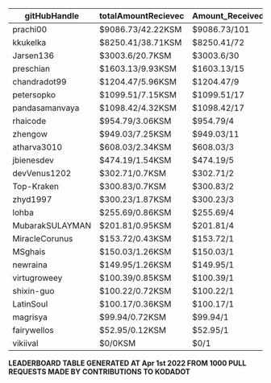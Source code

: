| gitHubHandle   | totalAmountRecievec | Amount_Received_to_Merged_PRs | Num_Of_Open_PRs | Merged_PRs | Closed_PRs | Lines_Added_to_Lines_Removed | Total_Commits_Merged | Last_Transaction_Link  |
|-----------------|-----------------------|-------------------------------|-----------------|------------|------------|------------------------------|----------------------|------------------------------------------------------------------------------------------------------------------------------------|  
| prachi00  | $9086.73/42.22KSM  | $9086.73/101       | 110              | 101         | 9          | 2793/3250                  | 516                  | [Link to last transaction](https://kusama.subscan.io/extrinsic/0x8220eacad05f9d04b1f1b3d3daf1e752d021ec93dc5e1a85f580eca64401a8db) |
| kkukelka  | $8250.41/38.71KSM  | $8250.41/72       | 74              | 72         | 2          | 6911/3253                  | 291                  | [Link to last transaction](https://kusama.subscan.io/extrinsic/0x9703cb6682700b1c997cb40d0c9da3fb564b5bd87cca95de51b7dbdf8f2d641b) |
| Jarsen136  | $3003.6/20.7KSM  | $3003.6/30       | 32              | 30         | 2          | 966/1442                  | 95                  | [Link to last transaction](https://kusama.subscan.io/extrinsic/0x59c3dfd5c70cbae3de2cc4e5b3117686fc2c9ef01903963fd3fc2835ea2c09d4) |
| preschian  | $1603.13/9.93KSM  | $1603.13/15       | 16              | 15         | 1          | 17586/18608                  | 121                  | [Link to last transaction](https://kusama.subscan.io/extrinsic/0xc345ec04d4c6449cd86d05f2521c84cea42663453f49a2ef98557b93f7c13dba) |
| chandradot99  | $1204.47/5.96KSM  | $1204.47/9       | 9              | 9         | 0          | 900/146                  | 43                  | [Link to last transaction](https://kusama.subscan.io/extrinsic/0xa60c8eda47807651d47079645ac2a23241e38ec6f5f434b229eebbcdd1fa4c10) |
| petersopko  | $1099.51/7.15KSM  | $1099.51/17       | 19              | 17         | 2          | 411/131                  | 57                  | [Link to last transaction](https://kusama.subscan.io/extrinsic/0x1a84faa9277ae1a95323220b48a9c41c2ec2de5a548cf310c7a5cbbd5fa420fd) |
| pandasamanvaya  | $1098.42/4.32KSM  | $1098.42/17       | 18              | 17         | 1          | 1560/455                  | 68                  | [Link to last transaction](https://kusama.subscan.io/extrinsic/0xa2b431d8f528ad863174d5378f89fd90016c872a227f06b4d1714c652c3a18d9) |
| rhaicode  | $954.79/3.06KSM  | $954.79/4       | 7              | 4         | 3          | 1001/667                  | 32                  | [Link to last transaction](https://kusama.subscan.io/extrinsic/0xdf0621c718394966b2bf3df5dcf74b988c62e9aa01e13a1ea3014e1ad9b92889) |
| zhengow  | $949.03/7.25KSM  | $949.03/11       | 11              | 11         | 0          | 548/227                  | 54                  | [Link to last transaction](https://kusama.subscan.io/extrinsic/0x0221e0e2fa136caa37150856b07e60eb60f2044efbaa3ada23e1a0a268db1015) |
| atharva3010  | $608.03/2.34KSM  | $608.03/3       | 4              | 3         | 1          | 50/87                  | 12                  | [Link to last transaction](https://kusama.subscan.io/extrinsic/0x3642ecc104efef83d1cf81d87110cd3c31fe35d0ba72ce9bed13dc2c01a70cfc) |
| jbienesdev  | $474.19/1.54KSM  | $474.19/5       | 5              | 5         | 0          | 409/49                  | 9                  | [Link to last transaction](https://kusama.subscan.io/extrinsic/0x0563971bd8839e5e25dc53572e17b8367dda373f2441d3e04613c74099d3751e) |
| devVenus1202  | $302.71/0.7KSM  | $302.71/2       | 3              | 2         | 1          | 305/28                  | 95                  | [Link to last transaction](https://kusama.subscan.io/extrinsic/0xd2cb95fd62f98cde83f1ce47dab3fa7636b111116a193f6185d26b7c376f7f4f) |
| Top-Kraken  | $300.83/0.7KSM  | $300.83/2       | 4              | 2         | 2          | 579/4                  | 26                  | [Link to last transaction](https://kusama.subscan.io/extrinsic/0xe4e984cf692f06a76319756e0e6a9589c0bfaa8420868e42118991d60650e19b) |
| zhyd1997  | $300.23/1.87KSM  | $300.23/3       | 5              | 3         | 2          | 90/33                  | 16                  | [Link to last transaction](https://kusama.subscan.io/extrinsic/0x0b08a489e2124ccad0234854cfb213fcd28333fffa35baad53bccc63aefb5f84) |
| lohba  | $255.69/0.86KSM  | $255.69/4       | 4              | 4         | 0          | 51/17                  | 21                  | [Link to last transaction](https://kusama.subscan.io/extrinsic/0x00915c8de0bdc4a8b91dab001bf9b3c538e397d80139e88fdebd1f177c6eaae0) |
| MubarakSULAYMAN  | $201.81/0.95KSM  | $201.81/4       | 5              | 4         | 1          | 61/11                  | 261                  | [Link to last transaction](https://kusama.subscan.io/extrinsic/0x0162abe9a26b4733f9d4dbc306d137f1ece23a8ab361a550c019159efae225cb) |
| MiracleCorunus  | $153.72/0.43KSM  | $153.72/1       | 5              | 1         | 4          | 315/131                  | 192                  | [Link to last transaction](https://kusama.subscan.io/extrinsic/10176854-4) |
| MSghais  | $150.03/1.26KSM  | $150.03/1       | 2              | 1         | 1          | 80/1                  | 12                  | [Link to last transaction](https://kusama.subscan.io/extrinsic/0x4e7b6cdfb2ab29a4e03a2740ebcf24f3363cbf32d1121efc82de7120249d48b3) |
| newraina  | $149.95/1.26KSM  | $149.95/1       | 1              | 1         | 0          | 61/5                  | 7                  | [Link to last transaction](https://kusama.subscan.io/extrinsic/0x21bbca43605aa8eacd0e901e09063a8a1613a23d68e6c6b4b792569c850c582c) |
| virtugroweey  | $100.39/0.85KSM  | $100.39/1       | 1              | 1         | 0          | 552/96                  | 2                  | [Link to last transaction](https://kusama.subscan.io/extrinsic/0xc62df416cfc829e216bc05902599ae7d4bd893a1ec14588fcddcabf4e98142d8) |
| shixin-guo  | $100.22/0.72KSM  | $100.22/1       | 1              | 1         | 0          | 1/1                  | 1                  | [Link to last transaction](https://kusama.subscan.io/extrinsic/0xe07fc97e53b52f88e5944e19d6e0aad19108f69747b378e1d31a4c7fc8ada238) |
| LatinSoul  | $100.17/0.36KSM  | $100.17/1       | 3              | 1         | 2          | 32/32                  | 7                  | [Link to last transaction](https://kusama.subscan.io/extrinsic/0x14101d25cb4ddc73159dfadabba18c6e3f98fa369dfce47cefde7699d964a538) |
| magrisya  | $99.94/0.72KSM  | $99.94/1       | 2              | 1         | 1          | 639/0                  | 8                  | [Link to last transaction](https://kusama.subscan.io/extrinsic/0x9d2eeb9bd4f32b95bdefb9bff7f84025eb46473f3844c6107cb02613d85570a5) |
| fairywellos  | $52.95/0.12KSM  | $52.95/1       | 2              | 1         | 1          | 22/3                  | 9                  | [Link to last transaction](https://kusama.subscan.io/extrinsic/0x9b8c61de44f59da4d0ba0ffda3b732470435bc9042604fe3c2f04a3df2585542) |
| vikiival  | $0/0KSM  | $0/1       | 1              | 1         | 0          | 85/22                  | 4                  | [Link to last transaction]() |

 
 **LEADERBOARD TABLE GENERATED AT Apr 1st 2022 FROM 1000 PULL REQUESTS MADE BY CONTRIBUTIONS TO KODADOT**